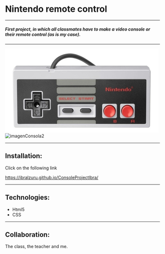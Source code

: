 # Nintendo remote control
***

##### First project, in which all classmates have to make a video console or their remote control (as is my case).

***
 <img src="img/foto1.jpeg" alt="imagenConsola">
<img src="img/Captura de pantalla 2022-05-12 a las 15.45.12.jpeg" alt="imagenConsola2">

***
## Installation:

Click on the following link

https://ibralzuru.github.io/ConsoleProjectIbra/

***


## Technologies:

* Html5
* CSS


***
## Collaboration:

The class, the teacher and me.
